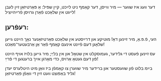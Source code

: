 דער וועג איז שווער — מיר ווייסן,
דער קאַמף ניט לײַכט, קיין שפּיל:
אַ פּאַרטיזאַן זײַן לעבן לייגט אין שלאַכט
פֿאַרן גרויסן פֿרײַהײַציל!

## רעפֿרען: 
העי, פֿ.פּ.אָ, מיר זײַנען דאָ!
מוטיקע און דרײַסטע אין שלאַכט
פּאַרטיזאַנער נאָך הײַנט
גייען שלאָגן דעם פֿײַנט
אינעם קאַמף פֿאַר אַן אַרבעטער־מאַכט!

עס זײַנען פֿעסט די גלידער, 
געמוסקלט אין שטאָל און אין בלײַ;
מיר גייען בלויז אויף הײַנט
פֿון דעם געטאָ אַרויס,
כּדי מאָרגן אײַך ברענגען די פֿרײַ!

בײַמ בלוט פֿון שוועסטער און ברידער
מיר שווערן צו קאַמפֿן ביז וואַן
מיט היטלערס יעדן גליד
באַפּוצט וועט זײַן
די וואַפֿן פּאַרטיזאַן!
